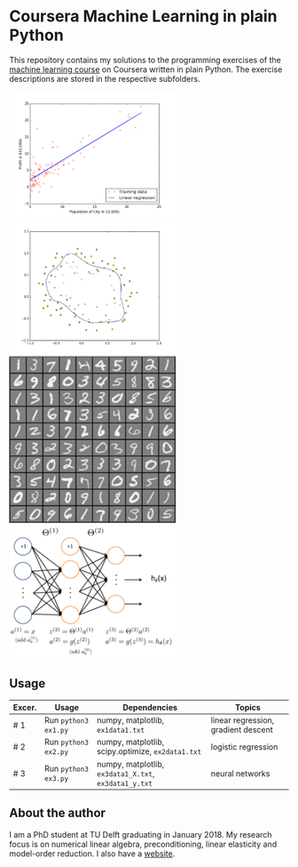 # Coursera Machine Learning in plain Python

This repository contains my solutions to the programming exercises of the [machine learning course] on Coursera written in plain Python. The exercise descriptions are stored in the respective subfolders.

<img src="machine-learning-ex1/ex1-python/ex1.png" width="300"/> <img src="machine-learning-ex2/ex2-python/ex2-1.png" width="300"/>
<img src="machine-learning-ex3/ex3-python/ex3-1.png" width="300"/> <img src="machine-learning-ex3/ex3-python/ex3-2.png" width="300"/>


Usage
-----

| Excer. | Usage | Dependencies | Topics |
|---|---|---|---|
| # 1  | Run `python3 ex1.py` | numpy, matplotlib, `ex1data1.txt`  | linear regression, gradient descent |
| # 2  | Run `python3 ex2.py` | numpy, matplotlib, scipy.optimize, `ex2data1.txt`  | logistic regression |
| # 3  | Run `python3 ex3.py` | numpy, matplotlib, `ex3data1_X.txt`, `ex3data1_y.txt` | neural networks |

About the author
----------------
I am a PhD student at TU Delft graduating in January 2018. My research focus is on numerical linear algebra, preconditioning, linear elasticity and model-order reduction. I also have a [website].

[machine learning course]: https://www.coursera.org/learn/machine-learning
[website]: http://www.manuelbaumann.de
